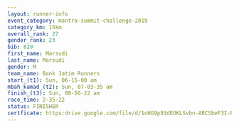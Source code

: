 ```yaml
---
layout: runner-info 
event_category: mantra-summit-challenge-2019 
category_km: 15km 
overall_rank: 27
gender_rank: 23
bib: 829
first_name: Marsudi
last_name: Marsudi
gender: M
team_name: Bank Jatim Runners
start_(t1): Sun, 06-15-00 am
mbah_kamad_(t2): Sun, 07-03-35 am
finish_(t3): Sun, 08-50-22 am
race_time: 2-35-22
status: FINISHER
certficate: https:drive.google.com/file/d/1oHG9p93dEOKLSvbn-ARCSbeF3I-ResJ7/view?usp=sharing
---
```

